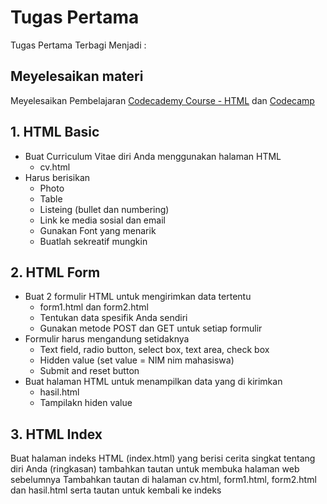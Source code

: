 # Tugas Pertama
Tugas Pertama Terbagi Menjadi : 
## Meyelesaikan materi 
Meyelesaikan Pembelajaran [Codecademy Course - HTML](https://www.codecademy.com/learn/learn-html) dan [Codecamp](https://www.freecodecamp.org/learn/responsive-web-design/#basic-html-and-html5)
## 1. HTML Basic
* Buat Curriculum Vitae diri Anda menggunakan halaman HTML
  * cv.html
* Harus berisikan
  * Photo
  * Table 
  * Listeing (bullet dan numbering)
  * Link ke media sosial dan email
  * Gunakan Font yang menarik
  * Buatlah sekreatif mungkin
## 2. HTML Form
* Buat 2 formulir HTML untuk mengirimkan data tertentu
  * form1.html dan form2.html
  * Tentukan data spesifik Anda sendiri
  * Gunakan metode POST dan GET untuk setiap formulir
* Formulir harus mengandung setidaknya
  * Text field, radio button, select box, text area, check box
  * Hidden value (set value = NIM nim mahasiswa)
  * Submit and reset button
* Buat halaman HTML untuk menampilkan data yang di kirimkan
  * hasil.html
  * Tampilakn hiden value
## 3. HTML Index
Buat halaman indeks HTML (index.html) yang berisi cerita singkat tentang diri Anda (ringkasan)
tambahkan tautan untuk membuka halaman web sebelumnya
Tambahkan tautan di halaman cv.html, form1.html, form2.html dan hasil.html serta tautan untuk kembali ke indeks
